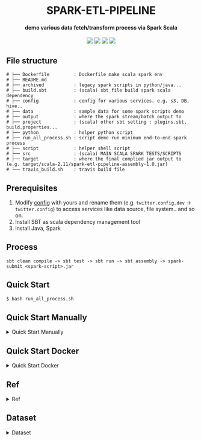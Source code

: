 <h1 align="center">SPARK-ETL-PIPELINE</h1>
<h4 align="center">demo various data fetch/transform process via Spark Scala </h4>

<p align="center">
<!--- travis -->
<a href="https://travis-ci.com/yennanliu/spark-etl-pipeline"><img src="https://travis-ci.com/yennanliu/spark-etl-pipeline.svg?branch=master"></a>
<!--- PR -->
<a href="https://github.com/yennanliu/spark-etl-pipeline/pulls"><img src="https://img.shields.io/badge/PRs-welcome-6574cd.svg"></a>
<!--- notebooks mybinder -->
<a href="https://mybinder.org/v2/gh/yennanliu/spark-etl-pipeline/master"><img src="https://mybinder.org/badge_logo.svg"></a>
<!--- hit count -->
<a href="http://hits.dwyl.io/yennanliu/spark-etl-pipeline"><img src="http://hits.dwyl.io/yennanliu/spark-etl-pipeline.svg"></a>
</p>

## File structure

```
# ├── Dockerfile         : Dockerfile make scala spark env 
# ├── README.md
# ├── archived           : legacy spark scripts in python/java...
# ├── build.sbt          : (scala) sbt file build spark scala dependency 
# ├── config             : config for various services. e.g. s3, DB, hive..
# ├── data               : sample data for some spark scripts demo
# ├── output             : where the spark stream/batch output to  
# ├── project            : (scala) other sbt setting : plugins.sbt, build.properties...
# ├── python             : helper python script 
# ├── run_all_process.sh : script demo run minimum end-to-end spark process
# ├── script             : helper shell script
# ├── src                : (scala) MAIN SCALA SPARK TESTS/SCRIPTS 
# ├── target             : where the final complied jar output to  (e.g. target/scala-2.11/spark-etl-pipeline-assembly-1.0.jar)
# └── travis_build.sh    : travis build file
```

## Prerequisites 

1. Modify [config](https://github.com/yennanliu/spark-etl-pipeline/tree/master/config) with yours and rename them (e.g. `twitter.config.dev` -> `twitter.config`) to access services like data source, file system.. and so on. 
2. Install SBT as scala dependency management tool 
3. Install Java, Spark 


## Process 

```
sbt clean compile -> sbt test -> sbt run -> sbt assembly -> spark-submit <spark-script>.jar
```

## Quick Start

```bash
$ bash run_all_process.sh
```

## Quick Start Manually

<details>
<summary>Quick Start Manually</summary>

```bash
# STEP 0) 
$ cd ~ && git clone https://github.com/yennanliu/spark-etl-pipeline.git && cd spark-etl-pipeline

# STEP 1) download the used dependencies.
$ sbt clean compile

# STEP 2) print twitter via spark stream  via sbt run`
$ sbt run

# # STEP 3) create jars from spark scala scriots 
$ sbt assembly
$ spark-submit spark-etl-pipeline/target/scala-2.11/spark-etl-pipeline-assembly-1.0.jar

```
</details> 

## Quick Start Docker

<details>
<summary>Quick Start Docker</summary>

```bash 
# STEP 0) 
$ git clone https://github.com/yennanliu/spark-etl-pipeline.git

# STEP 1) 
$ cd spark-etl-pipeline

# STEP 2) docker build 
$ docker build . -t spark_env

# STEP 3) ONE COMMAND : run the docker env and sbt compile and sbt run and assembly once 
$ docker run  --mount \
type=bind,\
source="$(pwd)"/.,\
target=/spark-etl-pipeline \
-i -t spark_env \
/bin/bash  -c "cd ../spark-etl-pipeline && sbt clean compile && && sbt assembly && spark-submit spark-etl-pipeline/target/scala-2.11/spark-etl-pipeline-assembly-1.0.jar"

# STEP 3') : STEP BY STEP : access docker -> sbt clean compile -> sbt run -> sbt assembly -> spark-submit 
# docker run 
$ docker run  --mount \
type=bind,\
source="$(pwd)"/.,\
target=/spark-etl-pipeline \
-i -t spark_env \
/bin/bash 
# inside docker bash 
root@942744030b57:~ cd ../spark-etl-pipeline && sbt clean compile && sbt run 

root@942744030b57:~ cd ../spark-etl-pipeline && spark-submit spark-etl-pipeline/target/scala-2.11/spark-etl-pipeline-assembly-1.0.jar

```
</details>

## Ref 

<details>
<summary>Ref</summary>

- Stream via python socket 
	- https://pythonprogramming.net/buffering-streaming-data-sockets-tutorial-python-3/
- Install spark + yarn + hadoop via docker 
	- https://medium.com/@thiagolcmelo/submitting-a-python-job-to-apache-spark-on-docker-b2bd19593a06
	- https://www.svds.com/develop-spark-apps-on-yarn-using-docker/
</details>

## Dataset 

<details>
<summary>Dataset</summary>

- Twitch API (`stream`)
	- https://dev.twitch.tv/docs/v5/reference/streams/
- Dota2 API (`stream`)
	- https://docs.opendota.com/#section/Authentication
- NYC TLC Trip Record dataset (taxi) (`large dataset`)
	- https://www1.nyc.gov/site/tlc/about/tlc-trip-record-data.page
- Amazon Customer Reviews Dataset  (`large dataset`)
	- https://registry.opendata.aws/amazon-reviews/
- Github repo dataset (`large dataset`)
	- https://www.kaggle.com/github/github-repos
- Hacker news dataset (`large dataset`)
 	- https://www.kaggle.com/hacker-news/hacker-news
- Stackoverflow dataset (`large dataset`)
	- https://www.kaggle.com/stackoverflow/stackoverflow
- Yelp dataset (`large dataset`)
	- https://www.kaggle.com/yelp-dataset/yelp-dataset
- Relational dataset (RDBMS online free dataset)
	- https://relational.fit.cvut.cz/search
- Awesome public streaming date
	- https://github.com/ColinEberhardt/awesome-public-streaming-datasets
- NYC SUBWAY REALTIME API
	- http://datamine.mta.info/
	- https://erikbern.com/2016/04/04/nyc-subway-math.html
	- https://github.com/erikbern/mta
</details> 